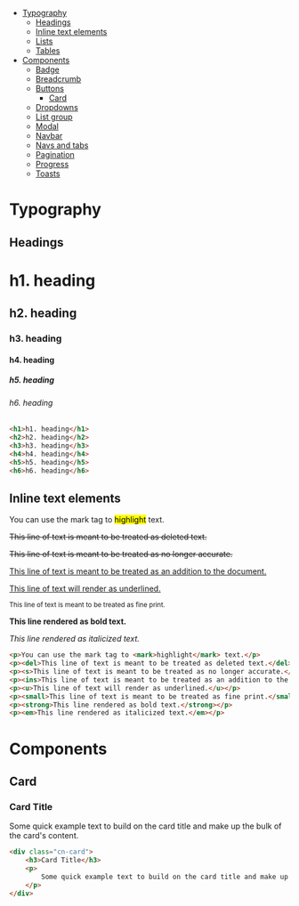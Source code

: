 - [Typography](#typography)
  - [Headings](#headings)
  - [Inline text elements](#inline-text-elements)
  - [Lists](#lists)
  - [Tables](#tables)
- [Components](#components)
  - [Badge](#badge)
  - [Breadcrumb](#breadcrumb)
  - [Buttons](#buttons)
    - [Card](#card)
  - [Dropdowns](#dropdowns)
  - [List group](#list-group)
  - [Modal](#modal)
  - [Navbar](#navbar)
  - [Navs and tabs](#navs-and-tabs)
  - [Pagination](#pagination)
  - [Progress](#progress)
  - [Toasts](#toasts)

# Typography

## Headings

<h1>h1. heading</h1>
<h2>h2. heading</h2>
<h3>h3. heading</h3>
<h4>h4. heading</h4>
<h5>h5. heading</h5>
<h6>h6. heading</h6>

```html
<h1>h1. heading</h1>
<h2>h2. heading</h2>
<h3>h3. heading</h3>
<h4>h4. heading</h4>
<h5>h5. heading</h5>
<h6>h6. heading</h6>
```

## Inline text elements

<p>You can use the mark tag to <mark>highlight</mark> text.</p>
<p><del>This line of text is meant to be treated as deleted text.</del></p>
<p><s>This line of text is meant to be treated as no longer accurate.</s></p>
<p><ins>This line of text is meant to be treated as an addition to the document.</ins></p>
<p><u>This line of text will render as underlined.</u></p>
<p><small>This line of text is meant to be treated as fine print.</small></p>
<p><strong>This line rendered as bold text.</strong></p>
<p><em>This line rendered as italicized text.</em></p>

```html
<p>You can use the mark tag to <mark>highlight</mark> text.</p>
<p><del>This line of text is meant to be treated as deleted text.</del></p>
<p><s>This line of text is meant to be treated as no longer accurate.</s></p>
<p><ins>This line of text is meant to be treated as an addition to the document.</ins></p>
<p><u>This line of text will render as underlined.</u></p>
<p><small>This line of text is meant to be treated as fine print.</small></p>
<p><strong>This line rendered as bold text.</strong></p>
<p><em>This line rendered as italicized text.</em></p>
```

# Components

## Card

<div class="cn-card">
	<h3>Card Title</h3>
	<p>Some quick example text to build on the card title and make up the bulk of the card's content.</p>
</div>

```html
<div class="cn-card">
	<h3>Card Title</h3>
	<p>
		Some quick example text to build on the card title and make up the bulk of the card's content.
	</p>
</div>
```
